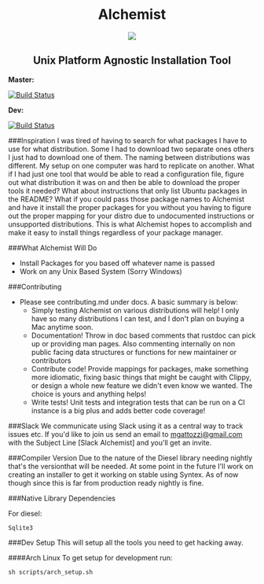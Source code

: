 <H1 align="center">Alchemist</H1>
<p align="center">
  <img src=https://avatars3.githubusercontent.com/u/19353789?v=3&s=200>
</p>
<H2 align="center">Unix Platform Agnostic Installation Tool</H2>


**Master:**

[![Build Status](https://travis-ci.org/Alchemist-rs/Alchemist.svg?branch=master)](https://travis-ci.org/Alchemist-rs/Alchemist)

**Dev:**

[![Build Status](https://travis-ci.org/Alchemist-rs/Alchemist.svg?branch=dev)](https://travis-ci.org/Alchemist-rs/Alchemist)

###Inspiration
I was tired of having to search for what packages I have to use for what
distribution. Some I had to download two separate ones others I just had
to download one of them. The naming between distributions was different.
My setup on one computer was hard to replicate on another. What if I had
just one tool that would be able to read a configuration file, figure
out what distribution it was on and then be able to download the proper
tools it needed? What about instructions that only list Ubuntu packages
in the README? What if you could pass those package names to Alchemist and
have it install the proper packages for you without you having to figure
out the proper mapping for your distro due to undocumented instructions
or unsupported distributions. This is what Alchemist hopes to accomplish
and make it easy to install things regardless of your package manager.

###What Alchemist Will Do
- Install Packages for you based off whatever name is passed
- Work on any Unix Based System (Sorry Windows)

###Contributing
- Please see contributing.md under docs. A basic summary is below:
  - Simply testing Alchemist on various distributions will help!
    I only have so many distributions I can test, and I don't plan
    on buying a Mac anytime soon.
  - Documentation! Throw in doc based comments that rustdoc can pick up
    or providing man pages. Also commenting internally on non public
    facing data structures or functions for new maintainer or
    contributors
  - Contribute code! Provide mappings for packages, make something more
    idiomatic, fixing basic things that might be caught with Clippy, or
    design a whole new feature we didn't even know we wanted. The choice
    is yours and anything helps!
  - Write tests! Unit tests and integration tests that can be run on a
    CI instance is a big plus and adds better code coverage!

###Slack
We communicate using Slack using it as a central way to track issues
etc. If you'd like to join us send an email to mgattozzi@gmail.com
with the Subject Line [Slack Alchemist] and you'll get an invite.

###Compiler Version
Due to the nature of the Diesel library needing nightly
that's the versionthat will be needed. At some point in
the future I'll work on creating an installer to get it
working on stable using Syntex. As of now though since
this is far from production ready nightly is fine.

###Native Library Dependencies

For diesel:

```
Sqlite3
```

###Dev Setup
This will setup all the tools you need to get hacking away.

####Arch Linux
To get setup for development run:

```
sh scripts/arch_setup.sh
```
